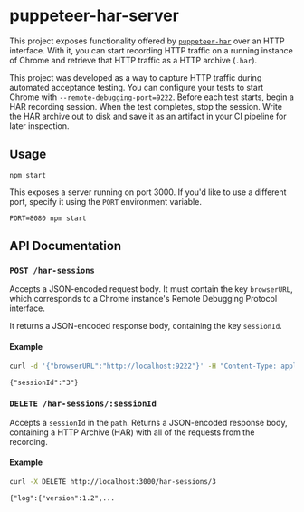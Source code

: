 # puppeteer-har-server

This project exposes functionality offered by [`puppeteer-har`][0] over an HTTP interface. With it, you can start recording HTTP traffic on a running instance of Chrome and retrieve that HTTP traffic as a HTTP archive (`.har`).

[0]: https://github.com/Everettss/puppeteer-har

This project was developed as a way to capture HTTP traffic during automated acceptance testing. You can configure your tests to start Chrome with `--remote-debugging-port=9222`. Before each test starts, begin a HAR recording session. When the test completes, stop the session. Write the HAR archive out to disk and save it as an artifact in your CI pipeline for later inspection.

## Usage

```
npm start
```

This exposes a server running on port 3000. If you'd like to use a different port, specify it using the `PORT` environment variable.

```
PORT=8080 npm start
```

## API Documentation

### `POST /har-sessions`

Accepts a JSON-encoded request body. It must contain the key `browserURL`, which corresponds to a Chrome instance's Remote Debugging Protocol interface.

It returns a JSON-encoded response body, containing the key `sessionId`.

#### Example

```sh
curl -d '{"browserURL":"http://localhost:9222"}' -H "Content-Type: application/json" -X POST http://localhost:3000/har-sessions
```

```
{"sessionId":"3"}
```

### `DELETE /har-sessions/:sessionId`

Accepts a `sessionId` in the `path`. Returns a JSON-encoded response body, containing a HTTP Archive (HAR) with all of the requests from the recording.

#### Example

```sh
curl -X DELETE http://localhost:3000/har-sessions/3
```

```
{"log":{"version":1.2",...
```

